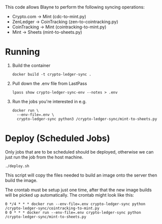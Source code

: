 This code allows Blayne to perform the following syncing operations:

* Crypto.com -> Mint (cdc-to-mint.py)
* ZenLedger -> CoinTracking (zen-to-cointracking.py)
* CoinTracking -> Mint (cointracking-to-mint.py)
* Mint -> Sheets (mint-to-sheets.py)

# Running

1. Build the container

       docker build -t crypto-ledger-sync .

2. Pull down the .env file from LastPass

       lpass show crypto-ledger-sync-env --notes > .env

3. Run the jobs you're interested in e.g.

       docker run \
         --env-file=.env \
         crypto-ledger-sync python3 /crypto-ledger-sync/mint-to-sheets.py

# Deploy (Scheduled Jobs)

Only jobs that are to be scheduled should be deployed, otherwise we can just
run the job from the host machine.

    ./deploy.sh

This script will copy the files needed to build an image onto the server then
build the image. 

The crontab must be setup just one time, after that the new image builds will
be picked up automatically. The crontab might look like this:

    0 */4 * * * docker run --env-file=.env crypto-ledger-sync python /crypto-ledger-sync/cointracking-to-mint.py
    0 0 * * * docker run --env-file=.env crypto-ledger-sync python /crypto-ledger-sync/mint-to-sheets.py